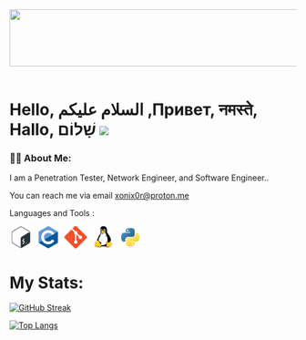 <img src="https://media.giphy.com/media/8WeatsYCC54TC/giphy.gif" width="1000" height="100" />
<img src="https://komarev.com/ghpvc/?username=xonix0r&style=flat-square&color=blue" alt="" />

<h1>
  Hello, السلام عليكم ,Привет, नमस्ते, Hallo, שָׁלוֹם   
<img src="https://media.giphy.com/media/hvRJCLFzcasrR4ia7z/giphy.gif" width="30px"/>
</h1>




### :man_technologist: About Me:

I am a Penetration Tester, Network Engineer, and Software Engineer..

You can reach me via email xonix0r@proton.me

Languages and Tools :

<div>
  <img src="https://github.com/devicons/devicon/blob/master/icons/bash/bash-original.svg" title="BASH" alt="BASH" width="40" height="40"/>&nbsp;
   <img src="https://github.com/devicons/devicon/blob/master/icons/c/c-original.svg" title="C" alt="C" width="40" height="40"/>&nbsp;
   <img src="https://github.com/devicons/devicon/blob/master/icons/git/git-original.svg" title="GIT" alt="GIT" width="40" height="40"/>&nbsp;
   <img src="https://github.com/devicons/devicon/blob/master/icons/linux/linux-original.svg" title="LINUX" alt="LINUX" width="40" height="40"/>&nbsp;
   <img src="https://github.com/devicons/devicon/blob/master/icons/python/python-original.svg" title="PYTHON" alt="PYTHON" width="40" height="40"/>&nbsp;
  
  
  </div>

# My Stats:

[![GitHub Streak](http://github-readme-streak-stats.herokuapp.com?user=xonix0r&theme=dark&background=000000)](https://git.io/streak-stats)

[![Top Langs](https://github-readme-stats.vercel.app/api/top-langs/?username=xonix0r&layout=compact&theme=vision-friendly-dark)](https://github.com/anuraghazra/github-readme-stats)
